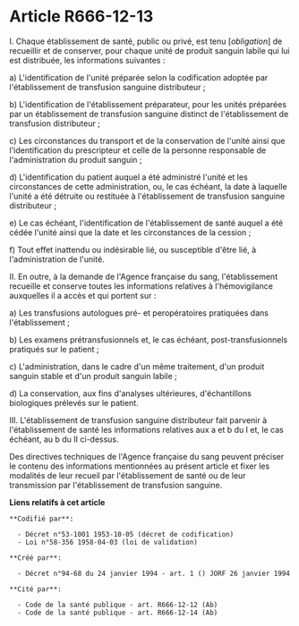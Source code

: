 # Article R666-12-13

I.  Chaque établissement de santé, public ou privé, est tenu [*obligation*] de recueillir et de conserver, pour chaque unité
de produit sanguin labile qui lui est distribuée, les informations suivantes :

a) L'identification de l'unité préparée selon la codification adoptée par l'établissement de transfusion sanguine
distributeur ;

b) L'identification de l'établissement préparateur, pour les unités préparées par un établissement de transfusion sanguine
distinct de l'établissement de transfusion distributeur ;

c) Les circonstances du transport et de la conservation de l'unité ainsi que l'identification du prescripteur et celle de la
personne responsable de l'administration du produit sanguin ;

d) L'identification du patient auquel a été administré l'unité et les circonstances de cette administration, ou, le cas
échéant, la date à laquelle l'unité a été détruite ou restituée à l'établissement de transfusion sanguine distributeur ;

e) Le cas échéant, l'identification de l'établissement de santé auquel a été cédée l'unité ainsi que la date et les
circonstances de la cession ;

f) Tout effet inattendu ou indésirable lié, ou susceptible d'être lié, à l'administration de l'unité.

II.  En outre, à la demande de l'Agence française du sang, l'établissement recueille et conserve toutes les informations
relatives à l'hémovigilance auxquelles il a accès et qui portent sur :

a) Les transfusions autologues pré- et peropératoires pratiquées dans l'établissement ;

b) Les examens prétransfusionnels et, le cas échéant, post-transfusionnels pratiqués sur le patient ;

c) L'administration, dans le cadre d'un même traitement, d'un produit sanguin stable et d'un produit sanguin labile ;

d) La conservation, aux fins d'analyses ultérieures, d'échantillons biologiques prélevés sur le patient.

III.  L'établissement de transfusion sanguine distributeur fait parvenir à l'établissement de santé les informations
relatives aux a et b du I et, le cas échéant, au b du II ci-dessus.

Des directives techniques de l'Agence française du sang peuvent préciser le contenu des informations mentionnées au présent
article et fixer les modalités de leur recueil par l'établissement de santé ou de leur transmission par l'établissement de
transfusion sanguine.

**Liens relatifs à cet article**

	**Codifié par**:

	  - Décret n°53-1001 1953-10-05 (décret de codification)
	  - Loi n°58-356 1958-04-03 (loi de validation)

	**Créé par**:

	  - Décret n°94-68 du 24 janvier 1994 - art. 1 () JORF 26 janvier 1994

	**Cité par**:

	  - Code de la santé publique - art. R666-12-12 (Ab)
	  - Code de la santé publique - art. R666-12-14 (Ab)

